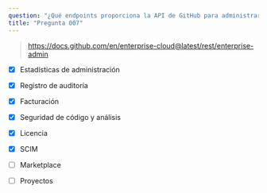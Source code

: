 ```yaml
---
question: "¿Qué endpoints proporciona la API de GitHub para administrar tu enterprise? (Elige seis.)"
title: "Pregunta 007"
---
```


> https://docs.github.com/en/enterprise-cloud@latest/rest/enterprise-admin
- [x] Estadísticas de administración
- [x] Registro de auditoría
- [x] Facturación
- [x] Seguridad de código y análisis
- [x] Licencia
- [x] SCIM
- [ ] Marketplace
- [ ] Proyectos


